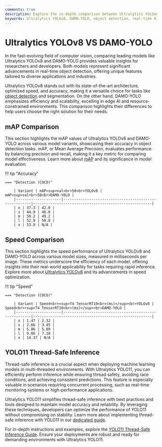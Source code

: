 ```yaml
---
comments: true
description: Explore the in-depth comparison between Ultralytics YOLOv8 and DAMO-YOLO, analyzing their performance in object detection, real-time AI capabilities, edge AI deployment, and computer vision applications. Discover which model excels in speed, accuracy, and adaptability for modern AI tasks.
keywords: Ultralytics YOLOv8, DAMO-YOLO, object detection, real-time AI, edge AI, computer vision, AI models comparison, YOLO architecture
---
```


# Ultralytics YOLOv8 VS DAMO-YOLO

In the fast-evolving field of computer vision, comparing leading models like Ultralytics YOLOv8 and DAMO-YOLO provides valuable insights for researchers and developers. Both models represent significant advancements in real-time object detection, offering unique features tailored to diverse applications and industries.

Ultralytics YOLOv8 stands out with its state-of-the-art architecture, optimized speed, and accuracy, making it a versatile choice for tasks like [object detection](https://www.ultralytics.com/glossary/object-detection) and segmentation. On the other hand, DAMO-YOLO emphasizes efficiency and scalability, excelling in edge AI and resource-constrained environments. This comparison highlights their differences to help users choose the right solution for their needs.

## mAP Comparison

This section highlights the mAP values of Ultralytics YOLOv8 and DAMO-YOLO across various model variants, showcasing their accuracy in object detection tasks. mAP, or Mean Average Precision, evaluates performance by balancing precision and recall, making it a key metric for comparing model effectiveness. Learn more about [mAP](https://www.ultralytics.com/glossary/mean-average-precision-map) and its significance in model evaluation.

!!! tip "Accuracy"

    === "Detection (COCO)"

    	| Variant | mAP<sup>val<br>50<br>YOLOv8 | mAP<sup>val<br>50<br>DAMO-YOLO |
    	|---------------------|-------------------------------------------------------|-------------------------------------------------------|
    	| n | 37.3 | 42.0 |
    	| s | 44.9 | 46.0 |
    	| m | 50.2 | 49.2 |
    	| l | 52.9 | 50.8 |
    	| x | 53.9 | N/A |

## Speed Comparison

This section highlights the speed performance of Ultralytics YOLOv8 and DAMO-YOLO across various model sizes, measured in milliseconds per image. These metrics underscore the efficiency of each model, offering insights into their real-world applicability for tasks requiring rapid inference. Explore more about [Ultralytics YOLOv8](https://docs.ultralytics.com/models/yolov8/) and its advancements in speed optimization.

!!! tip "Speed"

    === "Detection (COCO)"

    	| Variant | Speed<br><sup>T4 TensorRT10<br>(ms)</sup><br>YOLOv8 | Speed<br><sup>T4 TensorRT10<br>(ms)</sup><br>DAMO-YOLO |
    	|---------------------|-------------------------------------------------------|-------------------------------------------------------|
    	| n | 1.47 | 2.32 |
    	| s | 2.66 | 3.45 |
    	| m | 5.86 | 5.09 |
    	| l | 9.06 | 7.18 |
    	| x | 14.37 | N/A |

## YOLO11 Thread-Safe Inference

Thread-safe inference is a crucial aspect when deploying machine learning models in multi-threaded environments. With Ultralytics YOLO11, you can efficiently perform inference while ensuring thread safety, avoiding race conditions, and achieving consistent predictions. This feature is especially valuable in scenarios requiring concurrent processing, such as real-time monitoring systems or high-performance applications.

Ultralytics YOLO11 simplifies thread-safe inference with best practices and tools designed to maintain model accuracy and reliability. By leveraging these techniques, developers can optimize the performance of YOLO11 without compromising on stability. Learn more about implementing thread-safe inference with YOLO11 in our [dedicated guide](https://docs.ultralytics.com/guides/yolo-thread-safe-inference/).

For in-depth instructions and examples, explore the [YOLO11 Thread-Safe Inference Guide](https://docs.ultralytics.com/guides/yolo-thread-safe-inference/). Ensure your deployments are robust and ready for demanding environments with Ultralytics YOLO11.
